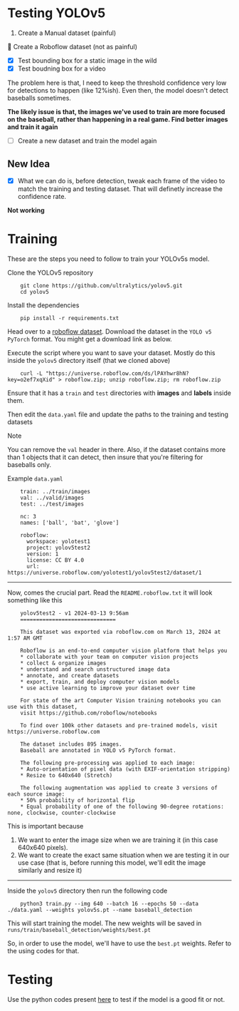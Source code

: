 # Testing YOLOv5

1. Create a Manual dataset (painful)

🚀 Create a Roboflow dataset (not as painful) 

- [x] Test bounding box for a static image in the wild 
- [x] Test boudning box for a video

The problem here is that, I need to keep the threshold confidence very low for detections to happen (like 12%ish). Even then, the model doesn't detect baseballs sometimes.

**The likely issue is that, the images we've used to train are more focused on the baseball, rather than happening in a real game. Find better images and train it again**

- [ ] Create a new dataset and train the model again

## New Idea

- [x] What we can do is, before detection, tweak each frame of the video to match the training and testing dataset. That will definetly increase the confidence rate.

**Not working**

# Training

These are the steps you need to follow to train your YOLOv5s model.


Clone the YOLOv5 repository

		git clone https://github.com/ultralytics/yolov5.git
		cd yolov5

Install the dependencies

		pip install -r requirements.txt

Head over to a [roboflow dataset](https://universe.roboflow.com/yolotest1/yolov5test2). Download the dataset in the `YOLO v5 PyTorch` format. You might get a download link as below. 

Execute the script where you want to save your dataset. Mostly do this inside the `yolov5` directory itself (that we cloned above)

		curl -L "https://universe.roboflow.com/ds/lPAYhwr8hN?key=o2ef7xqXid" > roboflow.zip; unzip roboflow.zip; rm roboflow.zip

Ensure that it has a `train` and `test` directories with **images** and **labels** inside them.

Then edit the `data.yaml` file and update the paths to the training and testing datasets

> [!NOTE]
> You can remove the `val` header in there. Also, if the dataset contains more than 1 objects that it can detect, then insure that you're filtering for baseballs only.

Example `data.yaml`

		train: ../train/images
		val: ../valid/images
		test: ../test/images

		nc: 3
		names: ['ball', 'bat', 'glove']

		roboflow:
		  workspace: yolotest1
		  project: yolov5test2
		  version: 1
		  license: CC BY 4.0
		  url: https://universe.roboflow.com/yolotest1/yolov5test2/dataset/1

---

Now, comes the crucial part. Read the `README.roboflow.txt` it will look something like this

		yolov5test2 - v1 2024-03-13 9:56am
		==============================

		This dataset was exported via roboflow.com on March 13, 2024 at 1:57 AM GMT

		Roboflow is an end-to-end computer vision platform that helps you
		* collaborate with your team on computer vision projects
		* collect & organize images
		* understand and search unstructured image data
		* annotate, and create datasets
		* export, train, and deploy computer vision models
		* use active learning to improve your dataset over time

		For state of the art Computer Vision training notebooks you can use with this dataset,
		visit https://github.com/roboflow/notebooks

		To find over 100k other datasets and pre-trained models, visit https://universe.roboflow.com

		The dataset includes 895 images.
		Baseball are annotated in YOLO v5 PyTorch format.

		The following pre-processing was applied to each image:
		* Auto-orientation of pixel data (with EXIF-orientation stripping)
		* Resize to 640x640 (Stretch)

		The following augmentation was applied to create 3 versions of each source image:
		* 50% probability of horizontal flip
		* Equal probability of one of the following 90-degree rotations: none, clockwise, counter-clockwise

This is important because 

1. We want to enter the image size when we are training it (in this case 640x640 pixels). 
2. We want to create the exact same situation when we are testing it in our use case (that is, before running this model, we'll edit the image similarly and resize it)

---

Inside the `yolov5` directory then run the following code

		python3 train.py --img 640 --batch 16 --epochs 50 --data ./data.yaml --weights yolov5s.pt --name baseball_detection

This will start training the model. The new weights will be saved in `runs/train/baseball_detection/weights/best.pt`

So, in order to use the model, we'll have to use the `best.pt` weights. Refer to the using codes for that. 


# Testing

Use the python codes present [here](./MoreTestingYoLoAndTracking/flow.py) to test if the model is a good fit or not.